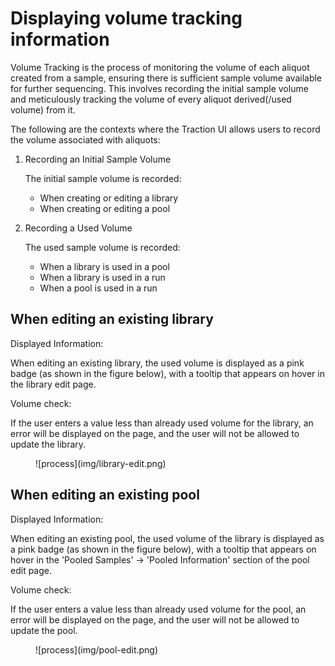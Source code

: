 # Displaying volume tracking information

Volume Tracking is the process of monitoring the volume of each aliquot created from a sample, ensuring there is sufficient sample volume available for further sequencing. This involves recording the initial sample volume and meticulously tracking the volume of every aliquot derived(/used volume) from it.

The following are the contexts where the Traction UI allows users to record the volume associated with aliquots:

1. Recording an Initial Sample Volume

   The initial sample volume is recorded:

   - When creating or editing a library
   - When creating or editing a pool

2. Recording a Used Volume

   The used sample volume is recorded:

   - When a library is used in a pool
   - When a library is used in a run
   - When a pool is used in a run

## When editing an existing library

Displayed Information:

When editing an existing library, the used volume is displayed as a pink badge (as shown in the figure below), with a tooltip that appears on hover in the library edit page.

Volume check:

If the user enters a value less than already used volume for the library, an error will be displayed on the page, and the user will not be allowed to update the library.

<figure markdown="span">
  ![process](img/library-edit.png)
</figure>

## When editing an existing pool

Displayed Information:

When editing an existing pool, the used volume of the library is displayed as a pink badge (as shown in the figure below), with a tooltip that appears on hover in the 'Pooled Samples' -> 'Pooled Information' section of the pool edit page.

Volume check: 

If the user enters a value less than already used volume for the pool, an error will be displayed on the page, and the user will not be allowed to update the pool.

<figure markdown="span">
  ![process](img/pool-edit.png)
</figure>
